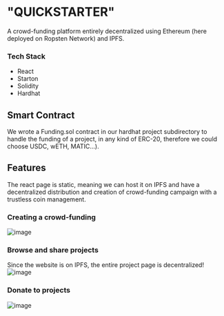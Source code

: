 # "QUICKSTARTER"

A crowd-funding platform entirely decentralized using Ethereum (here deployed on Ropsten Network) and IPFS.

### Tech Stack
* React
* Starton
* Solidity
* Hardhat

## Smart Contract
We wrote a Funding.sol contract in our hardhat project subdirectory to handle the funding of a project, in any kind of ERC-20, therefore we could choose USDC, wETH, MATIC...). 

## Features
The react page is static, meaning we can host it on IPFS and have a decentralized distribution and creation of crowd-funding campaign with a trustless coin management.
### Creating a crowd-funding
![image](https://user-images.githubusercontent.com/47207681/167303371-6b61c1ad-1012-455b-b643-b21438f285b0.png)

### Browse and share projects
Since the website is on IPFS, the entire project page is decentralized!
![image](https://user-images.githubusercontent.com/47207681/167303399-8d55ab9d-2ab6-4188-8a17-e74b2417d364.png)

### Donate to projects
![image](https://user-images.githubusercontent.com/47207681/167303447-3467ecd5-2cf5-493d-b8d8-8e821df021f1.png)
